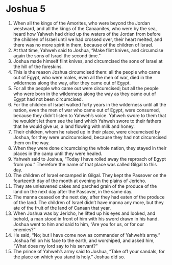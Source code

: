 ﻿
# Joshua 5
1. When all the kings of the Amorites, who were beyond the Jordan westward, and all the kings of the Canaanites, who were by the sea, heard how Yahweh had dried up the waters of the Jordan from before the children of Israel until we had crossed over, their heart melted, and there was no more spirit in them, because of the children of Israel. 
2. At that time, Yahweh said to Joshua, “Make flint knives, and circumcise again the sons of Israel the second time.” 
3. Joshua made himself flint knives, and circumcised the sons of Israel at the hill of the foreskins. 
4. This is the reason Joshua circumcised them: all the people who came out of Egypt, who were males, even all the men of war, died in the wilderness along the way, after they came out of Egypt. 
5. For all the people who came out were circumcised; but all the people who were born in the wilderness along the way as they came out of Egypt had not been circumcised. 
6. For the children of Israel walked forty years in the wilderness until all the nation, even the men of war who came out of Egypt, were consumed, because they didn’t listen to Yahweh’s voice. Yahweh swore to them that he wouldn’t let them see the land which Yahweh swore to their fathers that he would give us, a land flowing with milk and honey. 
7. Their children, whom he raised up in their place, were circumcised by Joshua, for they were uncircumcised, because they had not circumcised them on the way. 
8. When they were done circumcising the whole nation, they stayed in their places in the camp until they were healed. 
9. Yahweh said to Joshua, “Today I have rolled away the reproach of Egypt from you.” Therefore the name of that place was called Gilgal to this day. 
10. The children of Israel encamped in Gilgal. They kept the Passover on the fourteenth day of the month at evening in the plains of Jericho. 
11. They ate unleavened cakes and parched grain of the produce of the land on the next day after the Passover, in the same day. 
12. The manna ceased on the next day, after they had eaten of the produce of the land. The children of Israel didn’t have manna any more, but they ate of the fruit of the land of Canaan that year. 
13. When Joshua was by Jericho, he lifted up his eyes and looked, and behold, a man stood in front of him with his sword drawn in his hand. Joshua went to him and said to him, “Are you for us, or for our enemies?” 
14. He said, “No; but I have come now as commander of Yahweh’s army.” Joshua fell on his face to the earth, and worshiped, and asked him, “What does my lord say to his servant?” 
15. The prince of Yahweh’s army said to Joshua, “Take off your sandals, for the place on which you stand is holy.” Joshua did so. 

